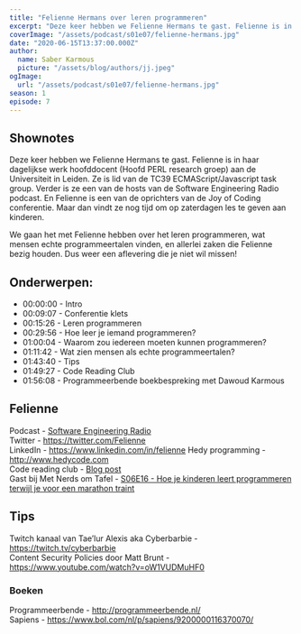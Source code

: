 ```yaml
---
title: "Felienne Hermans over leren programmeren"
excerpt: "Deze keer hebben we Felienne Hermans te gast. Felienne is in haar dagelijkse werk hoofddocent (Hoofd PERL research groep) aan de Universiteit in Leiden. Ze is lid van de TC39 ECMAScript/Javascript task group. Verder is ze een van de hosts van de Software Engineering Radio podcast. En Felienne is een van de oprichters van de Joy of Coding conferentie. Maar dan vindt ze nog tijd om op zaterdagen les te geven aan kinderen."
coverImage: "/assets/podcast/s01e07/felienne-hermans.jpg"
date: "2020-06-15T13:37:00.000Z"
author:
  name: Saber Karmous
  picture: "/assets/blog/authors/jj.jpeg"
ogImage:
  url: "/assets/podcast/s01e07/felienne-hermans.jpg"
season: 1
episode: 7
---
```


## Shownotes

Deze keer hebben we Felienne Hermans te gast. Felienne is in haar dagelijkse werk hoofddocent (Hoofd PERL research groep) aan de Universiteit in Leiden. Ze is lid van de TC39 ECMAScript/Javascript task group. Verder is ze een van de hosts van de Software Engineering Radio podcast. En Felienne is een van de oprichters van de Joy of Coding conferentie. Maar dan vindt ze nog tijd om op zaterdagen les te geven aan kinderen.

We gaan het met Felienne hebben over het leren programmeren, wat mensen echte programmeertalen vinden, en allerlei zaken die Felienne bezig houden. Dus weer een aflevering die je niet wil missen!

## Onderwerpen:

- 00:00:00 - Intro
- 00:09:07 - Conferentie klets
- 00:15:26 - Leren programmeren
- 00:29:56 - Hoe leer je iemand programmeren?
- 01:00:04 - Waarom zou iedereen moeten kunnen programmeren?
- 01:11:42 - Wat zien mensen als echte programmeertalen?
- 01:43:40 - Tips
- 01:49:27 - Code Reading Club
- 01:56:08 - Programmeerbende boekbespreking met Dawoud Karmous

## Felienne

Podcast - [Software Engineering Radio](https://www.se-radio.net)  
Twitter - https://twitter.com/Felienne  
LinkedIn - https://www.linkedin.com/in/felienne
Hedy programming - http://www.hedycode.com  
Code reading club - [Blog post](https://www.felienne.com/archives/6472)  
Gast bij Met Nerds om Tafel - [S06E16 - Hoe je kinderen leert programmeren terwijl je voor een marathon traint](https://www.metnerdsomtafel.nl/podcast/s06e16-felienne-hermans.html)

## Tips

Twitch kanaal van Tae’lur Alexis aka Cyberbarbie - https://twitch.tv/cyberbarbie  
Content Security Policies door Matt Brunt - https://www.youtube.com/watch?v=oW1VUDMuHF0

### Boeken

Programmeerbende - http://programmeerbende.nl/  
Sapiens - https://www.bol.com/nl/p/sapiens/9200000116370070/
